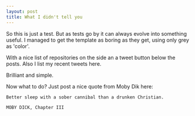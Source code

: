 ```yaml
---
layout: post
title: What I didn't tell you
---
```


So this is just a test. But as tests go by it can always evolve into something useful. I managed to get the template as boring as they get, using only grey as 'color'.

With a nice list of repositories on the side an a tweet button below the posts. Also I list my recent tweets here. 

Brilliant and simple.

Now what to do? Just post a nice quote from Moby Dik here:

    Better sleep with a sober cannibal than a drunken Christian.

    MOBY DICK, Chapter III
